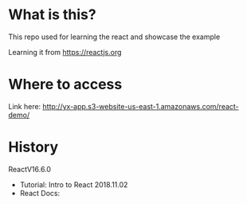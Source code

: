 # What is this?
This repo used for learning the react and showcase the example

Learning it from https://reactjs.org

# Where to access

Link here: http://yx-app.s3-website-us-east-1.amazonaws.com/react-demo/

# History

ReactV16.6.0 

- Tutorial: Intro to React 2018.11.02
- React Docs: 

